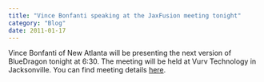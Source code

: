```yaml
---
title: "Vince Bonfanti speaking at the JaxFusion meeting tonight"
category: "Blog"
date: 2011-01-17
---
```



Vince Bonfanti of New Atlanta will be presenting the next version of BlueDragon tonight at 6:30\. The meeting will be held at Vurv Technology in Jacksonville. You can find meeting details [here](http://www.jaxfusion.org/meeting.cfm).